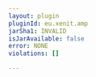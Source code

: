 ```yaml
---
layout: plugin
pluginId: eu.xenit.amp
jarSha1: INVALID
isJarAvailable: false
error: NONE
violations: []

---
```

